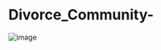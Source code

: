 # Divorce_Community-
![image](https://user-images.githubusercontent.com/87749498/183335045-42b559b8-74e9-4bfb-a3e5-f451d735b6c3.png)
